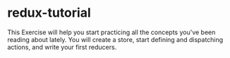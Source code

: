 # redux-tutorial
This Exercise will help you start practicing all the concepts you've been reading about lately. You will create a store, start defining and dispatching actions, and write your first reducers.
